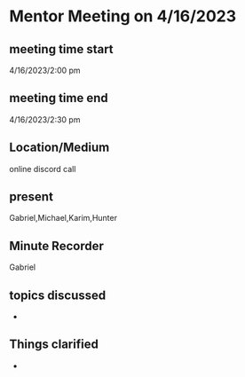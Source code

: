 # Mentor Meeting on 4/16/2023
## meeting time start
4/16/2023/2:00 pm
## meeting time end
4/16/2023/2:30 pm
## Location/Medium
online discord call
## present
Gabriel,Michael,Karim,Hunter
## Minute Recorder
Gabriel
## topics discussed
* 
## Things clarified
* 

